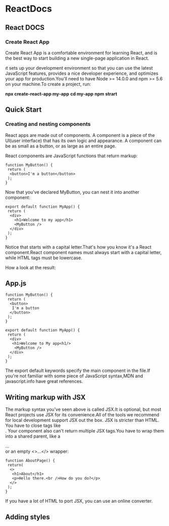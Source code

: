 # ReactDocs
## React DOCS

### Create React App
Create React App is a comfortable environment for learning React, and is the best way to start building a new single-page application in React.

ıt sets up your development environment so that you can use the latest JavaScript features, provides a nice developer experience, and optimizes your app for production.You'll need to have Node >= 14.0.0 and npm >= 5.6 on your machine.To create a project, run:

**npx create-react-app my-app**
**cd my-app**
**npm strart**

## Quick Start
### Creating and nesting components
React apps are made out of components. A component is a piece of the UI(user interface) that has its own logic and appearance. A component can be as small as a button, or as large as an entire page.

React components are JavaScript functions that return markup:

```
function MyButton() {
 return (
  <button>I'm a button</button>
 );
}
```
Now that you've declared MyButton, you can nest it into another component:

```
export default function MyApp() {
 return (
  <div>
    <h1>Welcome to my app</h1>
    <MyButton />
  </div>
 );
}
```
Notice that <MyButton /> starts with a capital letter.That's how you know it's a React component.React component names must always start with a capital letter, while HTML tags must be lowercase.

How a look at the result:
## App.js
```
function MyButton() {
 return (
  <button>
   I'm a button
  </button>
 );
}

export default function MyApp() {
 return (
  <div>
   <h1>Welcome to My app<h1/>
    <MyButton />
  </div>
 );
}
```

The export default keywords specify the main component in the file.If you're not familiar with some piece of JavaScript syntax,MDN and javascript.info have great references.

## Writing markup with JSX

The markup syntax you've seen above is called JSX.It is optional, but most React projects use JSX for its convenience.All of the tools we recommend for local development support JSX out the box.
JSX is stricter than HTML. You have to close tags like <br />. Your component also can't return multiple JSX tags.You have to wrap them into a shared parent, like a <div>...</div> or an empty <>...</> wrapper:
```
function AboutPage() {
 return(
  <>
   <h1>About</h1>
   <p>Hello there.<br />How do you do?</p>
  </>
 );
}
```
If you have a lot of HTML to port JSX, you can use an online converter.

## Adding styles

